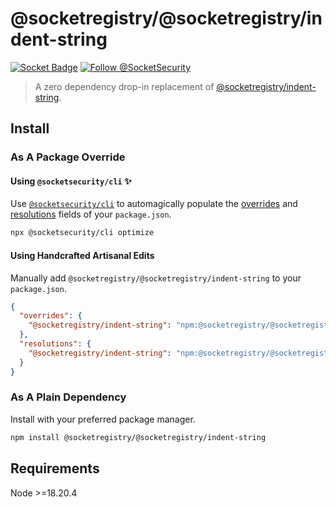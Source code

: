 # @socketregistry/@socketregistry/indent-string

[![Socket Badge](https://socket.dev/api/badge/npm/package/@socketregistry/@socketregistry/indent-string)](https://socket.dev/npm/package/@socketregistry/@socketregistry/indent-string)
[![Follow @SocketSecurity](https://img.shields.io/twitter/follow/SocketSecurity?style=social)](https://twitter.com/SocketSecurity)

> A zero dependency drop-in replacement of
> [@socketregistry/indent-string](https://www.npmjs.com/package/@socketregistry/indent-string).

## Install

### As A Package Override

#### Using `@socketsecurity/cli` :sparkles:

Use [`@socketsecurity/cli`](https://www.npmjs.com/package/@socketsecurity/cli)
to automagically populate the
[overrides](https://docs.npmjs.com/cli/v9/configuring-npm/package-json#overrides)
and [resolutions](https://yarnpkg.com/configuration/manifest#resolutions) fields
of your `package.json`.

```sh
npx @socketsecurity/cli optimize
```

#### Using Handcrafted Artisanal Edits

Manually add `@socketregistry/@socketregistry/indent-string` to your
`package.json`.

```json
{
  "overrides": {
    "@socketregistry/indent-string": "npm:@socketregistry/@socketregistry/indent-string@^1"
  },
  "resolutions": {
    "@socketregistry/indent-string": "npm:@socketregistry/@socketregistry/indent-string@^1"
  }
}
```

### As A Plain Dependency

Install with your preferred package manager.

```sh
npm install @socketregistry/@socketregistry/indent-string
```

## Requirements

Node &gt;=18.20.4
